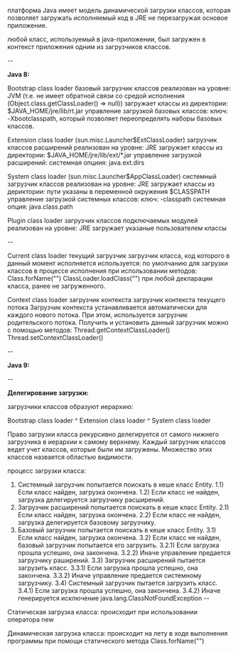 платформа Java имеет модель динамической загрузки классов, которая позволяет загружать исполняемый код в JRE не перезагружая основое приложение.

любой класс, используемый в java-приложении, был загружен в контекст приложения одним из загрузчиков классов.

--

**Java 8:**

Bootstrap class loader
базовый загрузчик классов
реализован на уровне: JVM (т.е. не имеет обратной связи со средой исполнения (Object.class.getClassLoader() => null))
загружает классы из директории: $JAVA_HOME/jre/lib/rt.jar
управление загрузкой базовых классов:
    ключ: -Xbootclasspath, который позволяет переопределять наборы базовых классов.

Extension class loader (sun.misc.Launcher$ExtClassLoader)
загрузчик классов расширений
реализован на уровне: JRE
загружает классы из директории: $JAVA_HOME/jre/lib/ext/*.jar
управление загрузкой расширений:
    системная опциия: java.ext.dirs

System class loader (sun.misc.Launcher$AppClassLoader)
системный загрузчик классов
реализован на уровне: JRE
загружает классы из дериктории: пути указаны в переменной окружения $CLASSPATH
управление загрузкой системных классов:
    ключ: -classpath
    системная опция: java.class.path

Plugin class loader
загрузчик классов подключаемых модулей
реализован на уровне: JRE
загружает указаные пользователем классы

--

Current class loader
текущий загрузчик
загрузчик класса, код которого в данный момент исполняется
используется:
    по умолчанию для загрузки классов в процессе исполнения
    при использовании методов:
        Class.forName("")
        ClassLoader.loadClass("")
    при любой декларации класса, ранее не загруженного.

Context class loader
загрузчик контекста
загрузчик контекста текущего потока
    Загрузчик контекста устанавливается автоматически для каждого нового потока. При этом, используется загрузчик родительского потока.
    Получить и установить данный загрузчик можно с помощью методов:
        Thread.getContextClassLoader()
        Thread.setContextClassLoader()

--

**Java 9:**

--

**Делегирование загрузки:**

загрузчики классов образуют иерархию:

Bootstrap class loader
^
Extension class loader
^
System class loader

Право загрузки класса рекурсивно делегируется от самого нижнего загрузчика в иерархии к самому верхнему.
Каждый загрузчик классов ведет учет классов, которые были им загружены.
Множество этих классов назвается областью видимости.

процесс загрузки класса:

1) Системный загрузчик попытается поискать в кеше класс Entity.
    1.1) Если класс найден, загрузка окончена.
    1.2) Если класс не найден, загрузка делегируется загрузчику расширений.
2) Загрузчик расширений попытается поискать в кеше класс Entity.
    2.1) Если класс найден, загрузка окончена.
    2.2) Если класс не найден, загрузка делегируется базовому загрузчику.
3) Базовый загрузчик попытается поискать в кеше класс Entity.
    3.1) Если класс найден, загрузка окончена.
    3.2) Если класс не найден, базовый загрузчик попытается его загрузить.
        3.2.1) Если загрузка прошла успешно, она закончена.
        3.2.2) Иначе управление предается загрузчику раширений.
    3.3) Загрузчик расширений пытается загрузить класс. 
        3.3.1) Если загрузка прошла успешно, она закончена.
        3.3.2) Иначе управление предается системному загрузчику.
    3.4) Системный загрузчик пытается загрузить класс. 
        3.4.1) Если загрузка прошла успешно, она закончена.
        3.4.2) Иначе генерируется исключение java.lang.ClassNotFoundException
--

Статическая загрузка класса:
происходит при использовании оператора new

Динамическая загрузка класса:
происходит на лету в ходе выполнения программы при помощи статического метода Class.forName("")